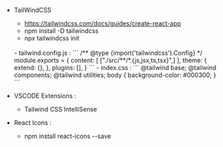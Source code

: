 - TailWindCSS
    - https://tailwindcss.com/docs/guides/create-react-app
    - npm install -D tailwindcss
    - npx tailwindcss init
    <br>
    - tailwind.config.js :  
    ```
    /** @type {import('tailwindcss').Config} */
    module.exports = {
    content: [
        ["./src/**/*.{js,jsx,ts,tsx}",]
    ],
    theme: {
        extend: {},
    },
    plugins: [],
    }
    ```
    - index.css :  
    ```
    @tailwind base;
    @tailwind components;
    @tailwind utilities;
    body {
        background-color: #000300;
    }
    ```

- VSCODE Extensions : 
    - Tailwind CSS IntelliSense

- React Icons : 
    - npm install react-icons --save